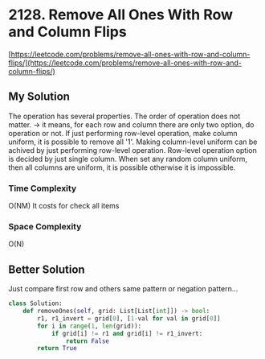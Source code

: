 # 2128. Remove All Ones With Row and Column Flips

[https://leetcode.com/problems/remove-all-ones-with-row-and-column-flips/](https://leetcode.com/problems/remove-all-ones-with-row-and-column-flips/)    

## My Solution
The operation has several properties.
The order of operation does not matter.
-> it means, for each row and column there are only two option, do operation or not.
If just performing row-level operation, make column uniform, it is possible to remove all '1'.
Making column-level uniform can be achived by just performing row-level operation.
Row-level operation option is decided by just single column. When set any random column uniform, then all columns are uniform, it is possible otherwise it is impossible.

### Time Complexity
O(NM)
It costs for check all items

### Space Complexity
O(N)

## Better Solution
Just compare first row and others same pattern or negation pattern...
```python
class Solution:
    def removeOnes(self, grid: List[List[int]]) -> bool:
        r1, r1_invert = grid[0], [1-val for val in grid[0]]
        for i in range(1, len(grid)):
            if grid[i] != r1 and grid[i] != r1_invert:
                return False
        return True
```